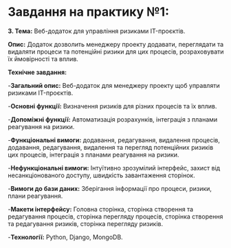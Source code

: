 # **Завдання на практику №1:**

**3. Тема:** Веб-додаток для управління ризиками IT-проєктів.

**Опис:** Додаток дозволить менеджеру проекту додавати, переглядати та видаляти процеси та потенційні ризики для цих процесів, розраховувати їх ймовірності та вплив.

**Технічне завдання:**

-**Загальний опис:** Веб-додаток для менеджеру проекту щоб управляти ризиками IT-проєктів.

-**Основні функції:** Визначення ризиків для різних процесів та їх вплив.

-**Допоміжні функції:** Автоматизація розрахунків, інтеграція з планами реагування на ризики.

-**Функціональні вимоги:** додавання, редагування, видалення процесів, додавання, редагування, видалення та перегляд потенційних ризиків цих процесів, інтеграція з планами реагування на ризики.

-**Нефункціональні вимоги:** Інтуїтивно зрозумілий інтерфейс, захист від несанкціонованого доступу, швидкість завантаження сторінок.


-**Вимоги до бази даних:** Зберігання інформації про процеси, ризики, плани реагування.

-**Макети інтерфейсу:** Головна сторінка, сторінка створення та редагування процесів, сторінка перегляду процесів, сторінка створення та редагування ризиків, сторінка перегляду ризиків.

-**Технології:** Python, Django, MongoDB.

